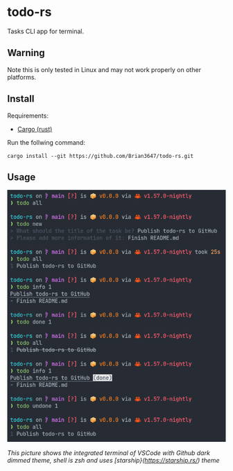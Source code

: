 # todo-rs

Tasks CLI app for terminal.

## Warning

Note this is only tested in Linux and may not work properly on other platforms.

## Install

Requirements:

- [Cargo (rust)](https://www.rust-lang.org/)

Run the follwing command:

```
cargo install --git https://github.com/Brian3647/todo-rs.git
```

## Usage

![(You can see the full image in .github/assets/usage.png)](.github/assets/usage.png)

*This picture shows the integrated terminal of VSCode with Github dark dimmed theme, shell is zsh and uses [starship}(https://starship.rs/) theme*
